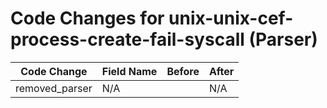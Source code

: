 # Code Changes for unix-unix-cef-process-create-fail-syscall (Parser)

| Code Change | Field Name | Before | After |
|-------------|------------|--------|-------|
| removed_parser | N/A |  | N/A |